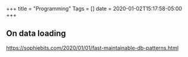 +++
title = "Programming"
Tags = []
date = 2020-01-02T15:17:58-05:00
+++


## On data loading
https://sophiebits.com/2020/01/01/fast-maintainable-db-patterns.html
